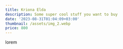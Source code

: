 ```yaml
---
title: Kriona Elda
description: Some super cool stuff you want to buy
date: '2023-08-31T01:04:09+03:00'
thumbnail: /assets/img_2.webp
price: 800
---
```

lorem
